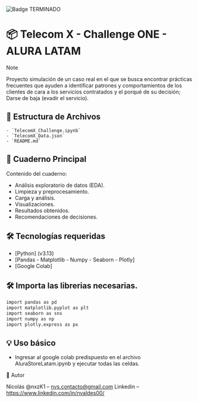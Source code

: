 ![Badge TERMINADO](https://img.shields.io/badge/STATUS-%20TERMINADO-green)

# 📦 Telecom X - Challenge ONE - ALURA LATAM

> [!NOTE]
> Proyecto simulación de un caso real en el que se busca encontrar prácticas frecuentes que ayuden a identificar patrones y comportamientos de los clientes de cara a los servicios contratados y el porqué de su decisión; Darse de baja (evadir el servicio).

## 🚀 Estructura de Archivos

    - `TelecomX_Challenge.ipynb`
    - `TelecomX_Data.json`
    - `README.md`

## 📓 Cuaderno Principal

Contenido del cuaderno:
- Análisis exploratorio de datos (EDA).
- Limpieza y preprocesamiento.
- Carga y análisis.
- Visualizaciones.
- Resultados obtenidos.
- Recomendaciones de decisiones.

## 🛠️ Tecnologías requeridas

- [Python] (v3.13)
- [Pandas - Matplotlib - Numpy - Seaborn - Plotly]
- [Google Colab]

## 🛠️ Importa las librerias necesarias.

```sh
import pandas as pd
import matplotlib.pyplot as plt
import seaborn as sns
import numpy as np
import plotly.express as px
```

## 💡 Uso básico

- Ingresar al google colab predispuesto en el archivo AluraStoreLatam.ipynb y ejecutar todas las celdas.

👤 Autor

Nicolás
@nxzK1 – nvs.contacto@gmail.com 
Linkedin – https://www.linkedin.com/in/nvaldes00/

